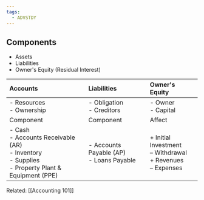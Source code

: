 ```yaml
---
tags:
  - ADVSTDY
---
```


## Components 
- Assets
- Liabilities
- Owner's Equity (Residual Interest)

| Accounts                                                                                                | Liabilities                                | Owner's Equity                                                   |
|:------------------------------------------------------------------------------------------------------- |:------------------------------------------ |:---------------------------------------------------------------- |
| - Resources<br>- Ownership                                                                              | - Obligation  <br>- Creditors              | - Owner<br>- Capital                                             |
| Component                                                                                               | Component                                  | Affect                                                           |
| - Cash<br>- Accounts Receivable (AR)<br>- Inventory<br>- Supplies<br>- Property Plant & Equipment (PPE) | - Accounts Payable (AP)<br>- Loans Payable | + Initial Investment<br>– Withdrawal<br>+ Revenues<br>– Expenses |

Related: [[Accounting 101]]

